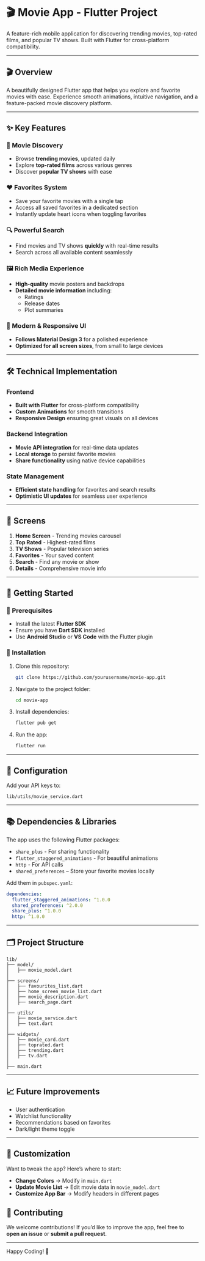 # 🎬 Movie App - Flutter Project

A feature-rich mobile application for discovering trending movies, top-rated films, and popular TV shows. Built with Flutter for cross-platform compatibility.

---

## 🎬 Overview
A beautifully designed Flutter app that helps you explore and favorite movies with ease. Experience smooth animations, intuitive navigation, and a feature-packed movie discovery platform.

---

## ✨ Key Features

### 🎥 Movie Discovery
- Browse **trending movies**, updated daily
- Explore **top-rated films** across various genres
- Discover **popular TV shows** with ease

### ❤️ Favorites System
- Save your favorite movies with a single tap
- Access all saved favorites in a dedicated section
- Instantly update heart icons when toggling favorites

### 🔍 Powerful Search
- Find movies and TV shows **quickly** with real-time results
- Search across all available content seamlessly

### 🖼️ Rich Media Experience
- **High-quality** movie posters and backdrops
- **Detailed movie information** including:
    - Ratings
    - Release dates
    - Plot summaries

### 🌟 Modern & Responsive UI
- **Follows Material Design 3** for a polished experience
- **Optimized for all screen sizes**, from small to large devices

---

## 🛠️ Technical Implementation

### **Frontend**
- **Built with Flutter** for cross-platform compatibility
- **Custom Animations** for smooth transitions
- **Responsive Design** ensuring great visuals on all devices

### **Backend Integration**
- **Movie API integration** for real-time data updates
- **Local storage** to persist favorite movies
- **Share functionality** using native device capabilities

### **State Management**
- **Efficient state handling** for favorites and search results
- **Optimistic UI updates** for seamless user experience

---

## 📱 Screens

1. **Home Screen** - Trending movies carousel
2. **Top Rated** - Highest-rated films
3. **TV Shows** - Popular television series
4. **Favorites** - Your saved content
5. **Search** - Find any movie or show
6. **Details** - Comprehensive movie info

---

## 🚀 Getting Started

### 📌 Prerequisites
- Install the latest **Flutter SDK**
- Ensure you have **Dart SDK** installed
- Use **Android Studio** or **VS Code** with the Flutter plugin

### 🔧 Installation

1. Clone this repository:
   ```bash
   git clone https://github.com/yourusername/movie-app.git
   ```  
2. Navigate to the project folder:
   ```bash
   cd movie-app
   ```  
3. Install dependencies:
   ```bash
   flutter pub get
   ```  
4. Run the app:
   ```bash
   flutter run
   ```  

---

## 🔧 Configuration

Add your API keys to:
```
lib/utils/movie_service.dart
```

---

## 📚 Dependencies & Libraries

The app uses the following Flutter packages:
- `share_plus` - For sharing functionality
- `flutter_staggered_animations` - For beautiful animations
- `http` - For API calls
- `shared_preferences` – Store your favorite movies locally

Add them in `pubspec.yaml`:
```yaml
dependencies:
  flutter_staggered_animations: ^1.0.0
  shared_preferences: ^2.0.0
  share_plus: ^1.0.0
  http: ^1.0.0
```

---

## 🗂️ Project Structure

```
lib/
├── model/
│   ├── movie_model.dart
│
├── screens/
│   ├── favourites_list.dart
│   ├── home_screen_movie_list.dart
│   ├── movie_description.dart
│   ├── search_page.dart
│
├── utils/
│   ├── movie_service.dart
│   ├── text.dart
│
├── widgets/
│   ├── movie_card.dart
│   ├── toprated.dart
│   ├── trending.dart
│   ├── tv.dart
│
├── main.dart
```

---

## 📈 Future Improvements
- User authentication
- Watchlist functionality
- Recommendations based on favorites
- Dark/light theme toggle

---

## 🎨 Customization

Want to tweak the app? Here’s where to start:
- **Change Colors** → Modify in `main.dart`
- **Update Movie List** → Edit movie data in `movie_model.dart`
- **Customize App Bar** → Modify headers in different pages

## 🤝 Contributing

We welcome contributions! If you’d like to improve the app, feel free to **open an issue** or **submit a pull request**.

---

Happy Coding! 💙